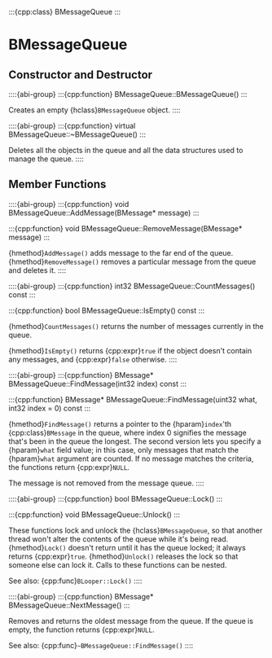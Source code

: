 :::{cpp:class} BMessageQueue
:::

# BMessageQueue

## Constructor and Destructor

::::{abi-group}
:::{cpp:function} BMessageQueue::BMessageQueue()
:::

Creates an empty {hclass}`BMessageQueue` object.
::::

::::{abi-group}
:::{cpp:function} virtual BMessageQueue::~BMessageQueue()
:::

Deletes all the objects in the queue and all the data structures used to
manage the queue.
::::

## Member Functions

::::{abi-group}
:::{cpp:function} void BMessageQueue::AddMessage(BMessage* message)
:::

:::{cpp:function} void BMessageQueue::RemoveMessage(BMessage* message)
:::

{hmethod}`AddMessage()` adds message to the far end of the queue.
{hmethod}`RemoveMessage()` removes a particular message from the queue and
deletes it.
::::

::::{abi-group}
:::{cpp:function} int32 BMessageQueue::CountMessages() const
:::

:::{cpp:function} bool BMessageQueue::IsEmpty() const
:::

{hmethod}`CountMessages()` returns the number of messages currently in the
queue.

{hmethod}`IsEmpty()` returns {cpp:expr}`true` if the object doesn't contain
any messages, and {cpp:expr}`false` otherwise.
::::

::::{abi-group}
:::{cpp:function} BMessage* BMessageQueue::FindMessage(int32 index) const
:::

:::{cpp:function} BMessage* BMessageQueue::FindMessage(uint32 what, int32 index = 0) const
:::

{hmethod}`FindMessage()` returns a pointer to the {hparam}`index`'th
{cpp:class}`BMessage` in the queue, where index 0 signifies the message
that's been in the queue the longest. The second version lets you specify a
{hparam}`what` field value; in this case, only messages that match the
{hparam}`what` argument are counted. If no message matches the criteria,
the functions return {cpp:expr}`NULL`.

The message is not removed from the message queue.
::::

::::{abi-group}
:::{cpp:function} bool BMessageQueue::Lock()
:::

:::{cpp:function} void BMessageQueue::Unlock()
:::

These functions lock and unlock the {hclass}`BMessageQueue`, so that
another thread won't alter the contents of the queue while it's being read.
{hmethod}`Lock()` doesn't return until it has the queue locked; it always
returns {cpp:expr}`true`. {hmethod}`Unlock()` releases the lock so that
someone else can lock it. Calls to these functions can be nested.

See also: {cpp:func}`BLooper::Lock()`
::::

::::{abi-group}
:::{cpp:function} BMessage* BMessageQueue::NextMessage()
:::

Removes and returns the oldest message from the queue. If the queue is
empty, the function returns {cpp:expr}`NULL`.

See also: {cpp:func}`~BMessageQueue::FindMessage()`
::::
